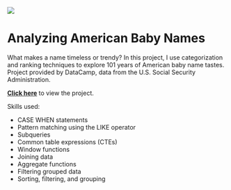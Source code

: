 ![ ](cover_babynames.jpg)

# Analyzing American Baby Names

What makes a name timeless or trendy? In this project, I use categorization and ranking techniques to explore 101 years of American baby name tastes. Project provided by DataCamp, data from the U.S. Social Security Administration.

**[Click here](link)** to view the project.

Skills used:
* CASE WHEN statements
* Pattern matching using the LIKE operator
* Subqueries
* Common table expressions (CTEs)
* Window functions
* Joining data
* Aggregate functions
* Filtering grouped data
* Sorting, filtering, and grouping
